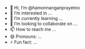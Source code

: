 - 👋 Hi, I’m @hamonnanganprayetno
- 👀 I’m interested in ...
- 🌱 I’m currently learning ...
- 💞️ I’m looking to collaborate on ...
- 📫 How to reach me ...
- 😄 Pronouns: ...
- ⚡ Fun fact: ...

<!---
hamonnanganprayetno/hamonnanganprayetno is a ✨ special ✨ repository because its `README.md` (this file) appears on your GitHub profile.
You can click the Preview link to take a look at your changes.
--->

